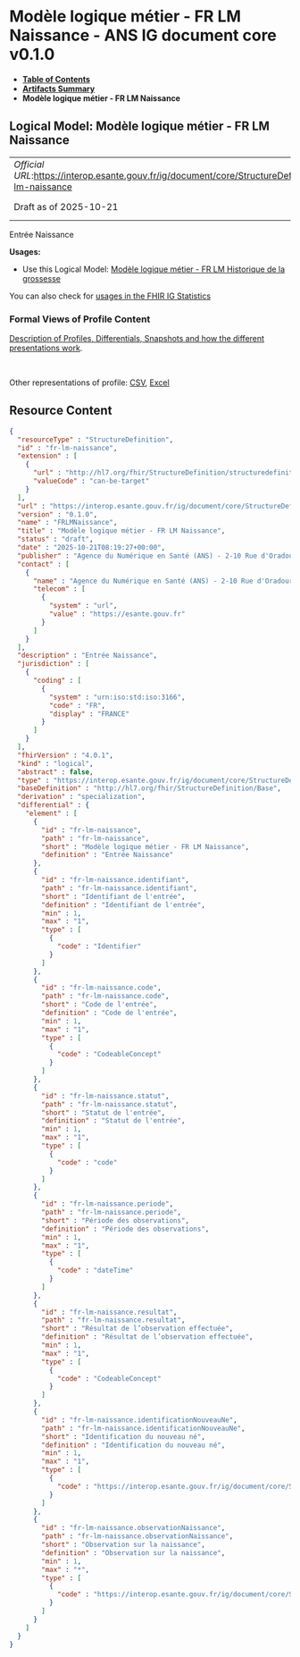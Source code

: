 # Modèle logique métier - FR LM Naissance - ANS IG document core v0.1.0

* [**Table of Contents**](toc.md)
* [**Artifacts Summary**](artifacts.md)
* **Modèle logique métier - FR LM Naissance**

## Logical Model: Modèle logique métier - FR LM Naissance 

| | |
| :--- | :--- |
| *Official URL*:https://interop.esante.gouv.fr/ig/document/core/StructureDefinition/fr-lm-naissance | *Version*:0.1.0 |
| Draft as of 2025-10-21 | *Computable Name*:FRLMNaissance |

 
Entrée Naissance 

**Usages:**

* Use this Logical Model: [Modèle logique métier - FR LM Historique de la grossesse](StructureDefinition-fr-lm-historique-grossesse.md)

You can also check for [usages in the FHIR IG Statistics](https://packages2.fhir.org/xig/ans.document.fr.core|current/StructureDefinition/fr-lm-naissance)

### Formal Views of Profile Content

 [Description of Profiles, Differentials, Snapshots and how the different presentations work](http://build.fhir.org/ig/FHIR/ig-guidance/readingIgs.html#structure-definitions). 

 

Other representations of profile: [CSV](StructureDefinition-fr-lm-naissance.csv), [Excel](StructureDefinition-fr-lm-naissance.xlsx) 



## Resource Content

```json
{
  "resourceType" : "StructureDefinition",
  "id" : "fr-lm-naissance",
  "extension" : [
    {
      "url" : "http://hl7.org/fhir/StructureDefinition/structuredefinition-type-characteristics",
      "valueCode" : "can-be-target"
    }
  ],
  "url" : "https://interop.esante.gouv.fr/ig/document/core/StructureDefinition/fr-lm-naissance",
  "version" : "0.1.0",
  "name" : "FRLMNaissance",
  "title" : "Modèle logique métier - FR LM Naissance",
  "status" : "draft",
  "date" : "2025-10-21T08:19:27+00:00",
  "publisher" : "Agence du Numérique en Santé (ANS) - 2-10 Rue d'Oradour-sur-Glane, 75015 Paris",
  "contact" : [
    {
      "name" : "Agence du Numérique en Santé (ANS) - 2-10 Rue d'Oradour-sur-Glane, 75015 Paris",
      "telecom" : [
        {
          "system" : "url",
          "value" : "https://esante.gouv.fr"
        }
      ]
    }
  ],
  "description" : "Entrée Naissance",
  "jurisdiction" : [
    {
      "coding" : [
        {
          "system" : "urn:iso:std:iso:3166",
          "code" : "FR",
          "display" : "FRANCE"
        }
      ]
    }
  ],
  "fhirVersion" : "4.0.1",
  "kind" : "logical",
  "abstract" : false,
  "type" : "https://interop.esante.gouv.fr/ig/document/core/StructureDefinition/fr-lm-naissance",
  "baseDefinition" : "http://hl7.org/fhir/StructureDefinition/Base",
  "derivation" : "specialization",
  "differential" : {
    "element" : [
      {
        "id" : "fr-lm-naissance",
        "path" : "fr-lm-naissance",
        "short" : "Modèle logique métier - FR LM Naissance",
        "definition" : "Entrée Naissance"
      },
      {
        "id" : "fr-lm-naissance.identifiant",
        "path" : "fr-lm-naissance.identifiant",
        "short" : "Identifiant de l'entrée",
        "definition" : "Identifiant de l'entrée",
        "min" : 1,
        "max" : "1",
        "type" : [
          {
            "code" : "Identifier"
          }
        ]
      },
      {
        "id" : "fr-lm-naissance.code",
        "path" : "fr-lm-naissance.code",
        "short" : "Code de l'entrée",
        "definition" : "Code de l'entrée",
        "min" : 1,
        "max" : "1",
        "type" : [
          {
            "code" : "CodeableConcept"
          }
        ]
      },
      {
        "id" : "fr-lm-naissance.statut",
        "path" : "fr-lm-naissance.statut",
        "short" : "Statut de l'entrée",
        "definition" : "Statut de l'entrée",
        "min" : 1,
        "max" : "1",
        "type" : [
          {
            "code" : "code"
          }
        ]
      },
      {
        "id" : "fr-lm-naissance.periode",
        "path" : "fr-lm-naissance.periode",
        "short" : "Période des observations",
        "definition" : "Période des observations",
        "min" : 1,
        "max" : "1",
        "type" : [
          {
            "code" : "dateTime"
          }
        ]
      },
      {
        "id" : "fr-lm-naissance.resultat",
        "path" : "fr-lm-naissance.resultat",
        "short" : "Résultat de l’observation effectuée",
        "definition" : "Résultat de l’observation effectuée",
        "min" : 1,
        "max" : "1",
        "type" : [
          {
            "code" : "CodeableConcept"
          }
        ]
      },
      {
        "id" : "fr-lm-naissance.identificationNouveauNe",
        "path" : "fr-lm-naissance.identificationNouveauNe",
        "short" : "Identification du nouveau né",
        "definition" : "Identification du nouveau né",
        "min" : 1,
        "max" : "1",
        "type" : [
          {
            "code" : "https://interop.esante.gouv.fr/ig/document/core/StructureDefinition/fr-lm-sujet"
          }
        ]
      },
      {
        "id" : "fr-lm-naissance.observationNaissance",
        "path" : "fr-lm-naissance.observationNaissance",
        "short" : "Observation sur la naissance",
        "definition" : "Observation sur la naissance",
        "min" : 1,
        "max" : "*",
        "type" : [
          {
            "code" : "https://interop.esante.gouv.fr/ig/document/core/StructureDefinition/fr-lm-observation-grossesse"
          }
        ]
      }
    ]
  }
}

```
